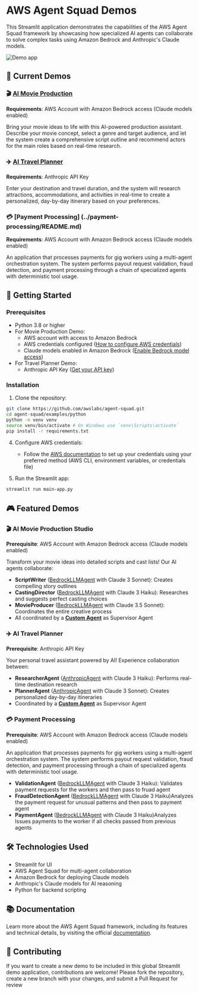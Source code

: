 # AWS Agent Squad Demos

This Streamlit application demonstrates the capabilities of the AWS Agent Squad framework by showcasing how specialized AI agents can collaborate to solve complex tasks using Amazon Bedrock and Anthropic's Claude models.

![Demo app](./img/screenshot.png)

## 🎯 Current Demos

### 🎬 [AI Movie Production](../movie-production/README.md)
**Requirements**: AWS Account with Amazon Bedrock access (Claude models enabled)

Bring your movie ideas to life with this AI-powered production assistant. Describe your movie concept, select a genre and target audience, and let the system create a comprehensive script outline and recommend actors for the main roles based on real-time research.

### ✈️ [AI Travel Planner](../travel-planner/README.md)
**Requirements**: Anthropic API Key

Enter your destination and travel duration, and the system will research attractions, accommodations, and activities in real-time to create a personalized, day-by-day itinerary based on your preferences.

### 💳 [Payment Processing] (../payment-processing/README.md)
**Requirements**: AWS Account with Amazon Bedrock access (Claude models enabled)

An application that processes payments for gig workers using a multi-agent orchestration system. The system performs payout request validation, fraud detection, and payment processing through a chain of specialized agents with deterministic tool usage.

## 🚀 Getting Started

### Prerequisites
- Python 3.8 or higher
- For Movie Production Demo:
  - AWS account with access to Amazon Bedrock
  - AWS credentials configured ([How to configure AWS credentials](https://docs.aws.amazon.com/cli/latest/userguide/cli-configure-files.html))
  - Claude models enabled in Amazon Bedrock ([Enable Bedrock model access](https://docs.aws.amazon.com/bedrock/latest/userguide/model-access.html))
- For Travel Planner Demo:
  - Anthropic API Key ([Get your API key](https://console.anthropic.com/account/keys))

### Installation

1. Clone the repository:
```bash
git clone https://github.com/awslabs/agent-squad.git
cd agent-squad/examples/python
python -m venv venv
source venv/bin/activate # On Windows use `venv\Scripts\activate`
pip install -r requirements.txt
```

4. Configure AWS credentials:
   - Follow the [AWS documentation](https://docs.aws.amazon.com/cli/latest/userguide/cli-configure-files.html) to set up your credentials using your preferred method (AWS CLI, environment variables, or credentials file)

5. Run the Streamlit app:
```bash
streamlit run main-app.py
```

## 🎮 Featured Demos

### 🎬 AI Movie Production Studio
**Prerequisite**: AWS Account with Amazon Bedrock access (Claude models enabled)

Transform your movie ideas into detailed scripts and cast lists! Our AI agents collaborate:
- **ScriptWriter** ([BedrockLLMAgent](https://awslabs.github.io/agent-squad/agents/built-in/bedrock-llm-agent) with Claude 3 Sonnet): Creates compelling story outlines
- **CastingDirector** ([BedrockLLMAgent](https://awslabs.github.io/agent-squad/agents/built-in/bedrock-llm-agent) with Claude 3 Haiku): Researches and suggests perfect casting choices
- **MovieProducer** ([BedrockLLMAgent](https://awslabs.github.io/agent-squad/agents/built-in/bedrock-llm-agent) with Claude 3.5 Sonnet): Coordinates the entire creative process
- All coordinated by a  [**Custom Agent**](https://awslabs.github.io/agent-squad/agents/custom-agents)  as Supervisor Agent

### ✈️ AI Travel Planner
**Prerequisite**: Anthropic API Key

Your personal travel assistant powered by AI! Experience collaboration between:
- **ResearcherAgent** ([AnthropicAgent](https://awslabs.github.io/agent-squad/agents/built-in/anthropic-agent) with Claude 3 Haiku): Performs real-time destination research
- **PlannerAgent** ([AnthropicAgent](https://awslabs.github.io/agent-squad/agents/built-in/anthropic-agent) with Claude 3 Sonnet): Creates personalized day-by-day itineraries
- Coordinated by a [**Custom Agent**](https://awslabs.github.io/agent-squad/agents/custom-agents) as Supervisor Agent

### 💳 Payment Processing
**Prerequisite**: AWS Account with Amazon Bedrock access (Claude models enabled)

An application that processes payments for gig workers using a multi-agent orchestration system. The system performs payout request validation, fraud detection, and payment processing through a chain of specialized agents with deterministic tool usage.

- **ValidationAgent** ([BedrockLLMAgent](https://awslabs.github.io/multi-agent-orchestrator/agents/built-in/bedrock-llm-agent) with Claude 3 Haiku): Validates payment requests for the workers and then pass to fruad agent 
- **FraudDetectionAgent** ([BedrockLLMAgent](https://awslabs.github.io/multi-agent-orchestrator/agents/built-in/bedrock-llm-agent) with Claude 3 Haiku)Analyzes the payment request for unusual patterns and then pass to payment agent
- **PaymentAgent** ([BedrockLLMAgent](https://awslabs.github.io/multi-agent-orchestrator/agents/built-in/bedrock-llm-agent) with Claude 3 Haiku)Analyzes Issues payments to the worker if all checks passed from previous agents


## 🛠️ Technologies Used
- Streamlit for UI
- AWS Agent Squad for multi-agent collaboration
- Amazon Bedrock for deploying Claude models
- Anthropic's Claude models for AI reasoning
- Python for backend scripting

## 📚 Documentation


Learn more about the AWS Agent Squad framework, including its features and technical details, by visiting the official [documentation](https://awslabs.github.io/agent-squad/).


## 🤝 Contributing

If you want to create a new demo to be included in this global Streamlit demo application, contributions are welcome! Please fork the repository, create a new branch with your changes, and submit a Pull Request for review